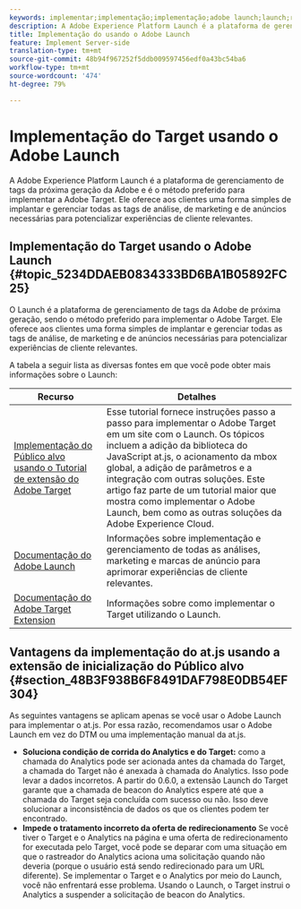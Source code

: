 ```yaml
---
keywords: implementar;implementação;implementação;adobe launch;launch;race;redirect;plataforma de experiência
description: A Adobe Experience Platform Launch é a plataforma de gerenciamento de tags da próxima geração da Adobe e é o método preferido para implementar a Adobe Target. Ele oferece aos clientes uma forma simples de implantar e gerenciar todas as tags de análise, de marketing e de anúncios necessárias para potencializar experiências de cliente relevantes.
title: Implementação do usando o Adobe Launch
feature: Implement Server-side
translation-type: tm+mt
source-git-commit: 48b94f967252f5ddb009597456edf0a43bc54ba6
workflow-type: tm+mt
source-wordcount: '474'
ht-degree: 79%

---
```



# Implementação do Target usando o Adobe Launch

A Adobe Experience Platform Launch é a plataforma de gerenciamento de tags da próxima geração da Adobe e é o método preferido para implementar a Adobe Target. Ele oferece aos clientes uma forma simples de implantar e gerenciar todas as tags de análise, de marketing e de anúncios necessárias para potencializar experiências de cliente relevantes.

## Implementação do Target usando o Adobe Launch {#topic_5234DDAEB0834333BD6BA1B05892FC25}

O Launch é a plataforma de gerenciamento de tags da Adobe de próxima geração, sendo o método preferido para implementar o Adobe Target. Ele oferece aos clientes uma forma simples de implantar e gerenciar todas as tags de análise, de marketing e de anúncios necessárias para potencializar experiências de cliente relevantes.

A tabela a seguir lista as diversas fontes em que você pode obter mais informações sobre o Launch:

| Recurso | Detalhes |
|--- |--- |
| [Implementação do Público alvo usando o Tutorial de extensão do Adobe Target](https://experienceleague.adobe.com/docs/experience-cloud/implementing-in-websites-with-launch/implement-solutions/target.html) | Esse tutorial fornece instruções passo a passo para implementar o Adobe Target em um site com o Launch. Os tópicos incluem a adição da biblioteca do JavaScript at.js, o acionamento da mbox global, a adição de parâmetros e a integração com outras soluções. Este artigo faz parte de um tutorial maior que mostra como implementar o Adobe Launch, bem como as outras soluções da Adobe Experience Cloud. |
| [Documentação do Adobe Launch](https://experienceleague.adobe.com/docs/launch/using/intro/get-started/quick-start.html) | Informações sobre implementação e gerenciamento de todas as análises, marketing e marcas de anúncio para aprimorar experiências de cliente relevantes. |
| [Documentação do Adobe Target Extension](https://experienceleague.adobe.com/docs/launch/using/extensions-ref/adobe-extension/target-extension/overview.html) | Informações sobre como implementar o Target utilizando o Launch. |

## Vantagens da implementação do at.js usando a extensão de inicialização do Público alvo {#section_48B3F938B6F8491DAF798E0DB54EF304}

As seguintes vantagens se aplicam apenas se você usar o Adobe Launch para implementar o at.js. Por essa razão, recomendamos usar o Adobe Launch em vez do DTM ou uma implementação manual da at.js.

* **Soluciona condição de corrida do Analytics e do Target:** como a chamada do Analytics pode ser acionada antes da chamada do Target, a chamada do Target não é anexada à chamada do Analytics. Isso pode levar a dados incorretos. A partir do 0.6.0, a extensão Launch do Target garante que a chamada de beacon do Analytics espere até que a chamada do Target seja concluída com sucesso ou não. Isso deve solucionar a inconsistência de dados os que os clientes podem ter encontrado.
* **Impede o tratamento incorreto da oferta de redirecionamento** Se você tiver o Target e o Analytics na página e uma oferta de redirecionamento for executada pelo Target, você pode se deparar com uma situação em que o rastreador do Analytics aciona uma solicitação quando não deveria (porque o usuário está sendo redirecionado para um URL diferente). Se implementar o Target e o Analytics por meio do Launch, você não enfrentará esse problema. Usando o Launch, o Target instrui o Analytics a suspender a solicitação de beacon do Analytics.
